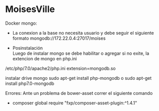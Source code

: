 # MoisesVille
Docker mongo:
- La conexion a la base no necesita usuario y debe seguir el siguiente formato
  mongodb://172.22.0.4:27017/moises
 

- Posinstalación  
Luego de instalar mongo se debe habilitar o agregar si no exite, la extencion de mongo en php.ini

/etc/php/7.0/apache2/php.ini 
extension=mongodb.so

instalar drive mongo
sudo apt-get install php-mongodb o sudo apt-get install php7.0-mongodb


Errores:
Ante un problema de bower-asset correr el siguiente comando
- composer global require "fxp/composer-asset-plugin:^1.4.1"
